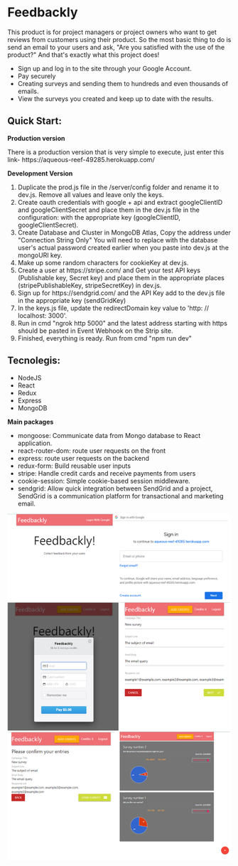 <h1>Feedbackly</h1>
<p></p>
<p>This product is for project managers or project owners who want to get reviews from customers using their product. So the most basic  thing to do is send an email to your users and ask, "Are you satisfied with the use of the product?"
  And that's exactly what this project does!</p>
<ul>
  <li>Sign up and log in to the site through your Google Account.</li>
  <li>Pay securely</li>
  <li>Creating surveys and sending them to hundreds and even thousands of emails.</li>
  <li>View the surveys you created and keep up to date with the results.</li>
</ul>

<h2>Quick Start:</h2>
<p></p>
<strong>Production version</strong>
<p>There is a production version that is very simple to execute, just enter this link- https://aqueous-reef-49285.herokuapp.com/</p>
<strong>Development Version</strong>
<p>
  <ol>
    <li>Duplicate the prod.js file in the /server/config folder and rename it to dev.js. Remove all values and leave only the keys.</li>
    <li>Create oauth credentials with google + api and extract googleClientID and googleClientSecret and place them in the dev.js file in the configuration: with the appropriate key (googleClientID, googleClientSecret).</li>
    <li>Create Database and Cluster in MongoDB Atlas, Copy the address under "Connection String Only"
You will need to replace <PASSWORD> with the database user's actual password created earlier when you paste into dev.js at the mongoURI key.</li>
    <li>Make up some random characters for cookieKey at dev.js.</li>
    <li>Create a user at https://stripe.com/ and Get your test API keys (Publishable key, Secret key) and place them in the appropriate places (stripePublishableKey, stripeSecretKey) in dev.js.</li>
    <li>Sign up for https://sendgrid.com/ and the API Key add to the dev.js file in the appropriate key (sendGridKey)</li>
    <li>In the keys.js file, update the redirectDomain key value to 'http: // localhost: 3000'.</li>
    <li>Run in cmd "ngrok http 5000" and the latest address starting with https should be pasted in Event Webhook on the Strip site.</li>
    <li>Finished, everything is ready. Run from cmd "npm run dev"</li>
  </ol>
</p>

<h2>Tecnolegis:</h2>
<p></p>
<ul>
  <li>NodeJS </li>
  <li>React</li>
  <li>Redux</li>
  <li>Express</li>
  <li>MongoDB</li>
</ul>
<p>
  <strong>Main packages</strong>
</p>
<ul>
  <li>mongoose: Communicate data from Mongo database to React application.</li>
  <li>react-router-dom: route user requests on the front</li>
  <li>express: route user requests on the backend</li>
  <li>redux-form: Build reusable user inputs</li>
  <li>stripe: Handle credit cards and receive payments from users</li>
  <li>cookie-session: Simple cookie-based session middleware.</li>
  <li>sendgrid: Allow quick integration between SendGrid and a project, SendGrid is a communication platform for transactional and marketing email. </li>
</ul>

![screenshots](web_screenshots.png)


